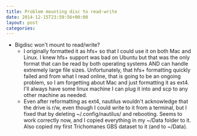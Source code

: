 ```yaml
---
title: Problem mounting disc to read-write
date: 2014-12-15T23:59:56+00:00
layout: post
categories:
---
```

  * Bigdisc won't mount to read/write?
    * I originally formatted it as hfs+ so that I could use it on both Mac and Linux. I knew hfs+ support was bad on Ubuntu but that was the only format that can be read by both operating systems AND can handle extremely large file sizes. Unfortunately, that hfs+ formatting quickly failed and from what I read online, that is going to be an ongoing problem, so I am forgetting about Mac and just formatting it as ext4. I'll always have some linux machine I can plug it into and scp to any other machine as needed.
    * Even after reformatting as ext4, nautilus wouldn't acknowledge that the drive is r/w, even though I could write to it from a terminal, but I fixed that by deleting ~/.config/nautilus/ and rebooting. Seems to work correctly now, and I copied everything in my ~/Data folder to it. Also copied my first Trichomanes GBS dataset to it (and to ~/Data).
